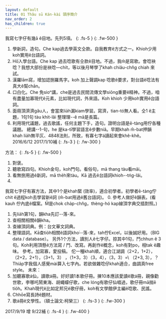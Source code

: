 ```yaml
---
layout: default
title: 01 Thâu sū Kán-kài 頭序簡介
nav_order: 2
has_children: true
---
```




我寫七字仔有幾ā ê目地。先列5項。
{: .fs-5 }
{: .fw-500 }

1.	學新詞，造句。Che kap過去學英文仝款。自我教育ê方式之一。Khioh少用koh實用ê台語詞。
2.	Hō͘人學台語。Che kap 過去唸歌有仝款ê目地。不過，我m̄是寫歌。會唸袂唸？我想大部份是袂唸—chi̍t，等以後月琴學了khah chiâu-chn̂g chiah 來試。
3.	漢羅lām寫，增加認捌羅馬字。koh 加上聲調kap 唸歌ê要求，對台語ê唸法有真大ê幫chān。
4.	口白化。Che 免sioⁿ講，che是過去民間流傳文學siōng重要ê精神。不過，咱有盡量加寡現代ê元素，比如現代詞，外來語。Koh khioh 少用koh實用ê台語詞。
5.	面冊頂濟濟gâu人，會當來lia̍h漏kiam學習。寫濟，tian-tó無人看。仝1 ê主題，1句1句 tàu khit-lâi 整理理--ê mā是長篇。
6.	利用現代議題，過去歌謠，任何主題下手，造句。證明台語是ē-tàng用佇各種議題。
總講--1-句，he 是ka-tī學習語言ê步數niâ。早期khah m̄-bat押韻khah lia̍h無平仄、4848法則，所致，有寡七字á讀起來會khê-khê。
2016/6/12
2017/1/10補
{: .fs-3 }
{: .fw-300 }

方法：
{: .fs-5 }
{: .fw-500 }

1.	對褒。
2.	聽歌寫四句。Khioh金句，koh門句。看俗句，mā thang tàu看māi。
3.	看無捌用過ê新詞，mā the̍h來tàu。Kā 過去ê台語詞khioh--tńg-lâi。
4.	
我寫七字仔有寡方法，其中1个是khah緊 (效率)，適合初學者。初學者ē-tàng佇chit ê過程koh去學習新ê詞 (m̄-bat用過ê舊台語詞)。
0. 參考人做好ê韻表。(看kauh 佇內底ê檔案。M̄是chok cha̍p-chn̂g，thèng-hó kap線頂字典交插對照。)
1. 先lia̍h第1句，韻kha先訂--落-來。
2. 查相關相關ê韻kha。
3. 查線頂詞典。例：台文華文詞典。
4. 整理語詞。Kā查tio̍h相關ê語詞kho͘--落-來，tah佇Excel，以後誠好用。（BIG data / database）。
另外1个方法，讀別人ê七字仔。掠其中1句，鬥chhun ê 3句。Koh利用頂懸ê方法寫 / 鬥、改寫。再創作ê概念，koh有對po，相tak ê趣味。
參考。加寫寡，愛投稿。
佗一種khah順，適合江湖調（2+2，1+2），（2+2，2+1），（3+1，3） ，（1+3，3）（3，4），（3，3）=\ （2+3, 3），？Thia̍p字我個人感覺mài算入七字內。若欲做雜唸仔khah適合，曲調真free style。
未來：
1.	加聽寡歌á仙，讀歌á冊。好好讀1本歌仔冊。揀10本應該愛讀ê歌á冊，親像勸世歌，李哪吒鬧東海、胡蠅蠓仔歌，che lóng有歌仔仙唱過，歌仔冊mā揣ē tio̍h。Khah現代ê比如定邦兄ê歌仔冊，koh有文學館伊主編ê唸歌、民謠。
2.	Chhōe寫長詩ê題材。
3.	歌á冊ê文學性。（碩士論文:柯榮三）
{: .fs-3 }
{: .fw-300 }

2017/9/19 增 9/22補
{: .fs-4 }
{: .fw-400 }